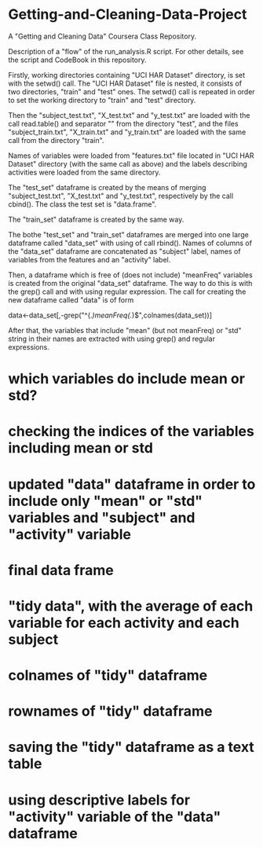 Getting-and-Cleaning-Data-Project
=================================

A "Getting and Cleaning Data" Coursera Class Repository.

Description of a "flow" of the run_analysis.R script. For other details, see the script and CodeBook in this repository.

Firstly, working directories containing "UCI HAR Dataset" directory, is set with the setwd() call. The "UCI HAR Dataset" file is nested, it consists of two directories, "train" and "test" ones. The setwd() call is repeated in order to set the working directory to "train" and "test" directory.

Then the "subject_test.txt", "X_test.txt" and "y_test.txt" are loaded with the call read.table() and separator "" from the directory "test", and the files "subject_train.txt", "X_train.txt" and "y_train.txt" are loaded with the same call from the directory "train".

Names of variables were loaded from "features.txt" file located in "UCI HAR Dataset" directory (with the same call as above) and the labels describing activities were loaded from the same directory.

The "test_set" dataframe is created by the means of merging "subject_test.txt", "X_test.txt" and "y_test.txt", respectively by the call cbind(). The class the test set is "data.frame".

The "train_set" dataframe is created by the same way.

The bothe "test_set" and "train_set" dataframes are merged into one large dataframe called "data_set" with using of call rbind(). Names of columns of the "data_set" dataframe are concatenated as "subject" label, names of variables from the features and an "activity" label.

Then, a dataframe which is free of (does not include) "meanFreq" variables is created from the original "data_set" dataframe. The way to do this is with the grep() call and with using regular expression. The call for creating the new dataframe called "data" is of form

data<-data_set[,-grep("^(.*)meanFreq(.*)$",colnames(data_set))]

After that, the variables that include "mean" (but not meanFreq) or "std" string in their names are extracted with using grep() and regular expressions.


# which variables do include mean or std?
# checking the indices of the variables including mean or std
# updated "data" dataframe in order to include only "mean" or "std" variables and "subject" and "activity" variable

# final data frame

# "tidy data", with the average of each variable for each activity and each subject
# colnames of "tidy" dataframe
# rownames of "tidy" dataframe
# saving the "tidy" dataframe as a text table
# using descriptive labels for "activity" variable of the "data" dataframe





